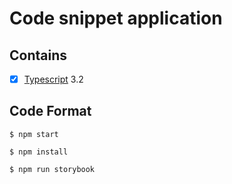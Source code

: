 # Code snippet application


## Contains

- [x] [Typescript](https://www.typescriptlang.org/) 3.2

## Code Format

```
$ npm start
```

```
$ npm install
```

```
$ npm run storybook
```

